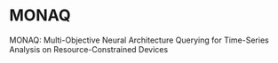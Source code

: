 # MONAQ
MONAQ: Multi-Objective Neural Architecture Querying for Time-Series Analysis on Resource-Constrained Devices
